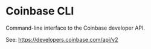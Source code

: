 # Coinbase CLI

Command-line interface to the Coinbase developer API.

See: https://developers.coinbase.com/api/v2
